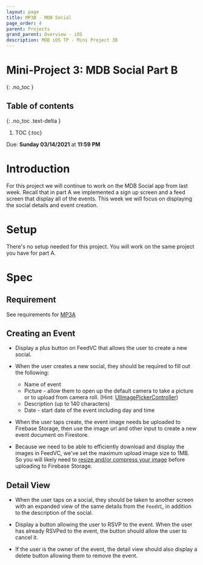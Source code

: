 ```yaml
---
layout: page
title: MP3B - MDB Social
page_order: 4
parent: Projects
grand_parent: Overview - iOS
description: MDB iOS TP - Mini Project 3B
---
```


# Mini-Project 3: MDB Social Part B
{: .no_toc }

## Table of contents
{: .no_toc .text-delta }

1. TOC
{:toc}

Due: **Sunday 03/14/2021** at **11:59 PM**

# Introduction

For this project we will continue to work on the MDB Social app from last week. Recall that in part A we implemented a sign up screen and a feed screen that display all of the events. This week we will focus on displaying the social details and event creation.

# Setup

There's no setup needed for this project. You will work on the same project you have for part A.

# Spec

## Requirement

See requirements for [MP3A](/ios/projects/2/#requirements)

## Creating an Event

- Display a plus button on FeedVC that allows the user to create a new social.

- When the user creates a new social, they should be required to fill out the following:
    - Name of event
    - Picture - allow them to open up the default camera to take a picture or to upload from camera roll. (Hint: [UIImagePickerController](https://developer.apple.com/documentation/uikit/uiimagepickercontroller))
    - Description (up to 140 characters)
    - Date - start date of the event including day and time

- When the user taps create, the event image needs be uploaded to Firebase Storage, then use the image url and other input to create a new event document on Firestore.

- Because we need to be able to efficiently download and display the images in FeedVC, we've set the maximum upload image size to 1MB. So you will likely need to [resize and/or compress your image](https://stackoverflow.com/questions/43256005/swift-ios-reduce-image-size-before-upload) before uploading to Firebase Storage. 

## Detail View

- When the user taps on a social, they should be taken to another screen with an expanded view of the same details from the `FeedVC`, in addition to the description of the social.

- Display a button allowing the user to RSVP to the event. When the user has already RSVPed to the event, the button should allow the user to cancel it.

- If the user is the owner of the event, the detail view should also display a delete button allowing them to remove the event.
